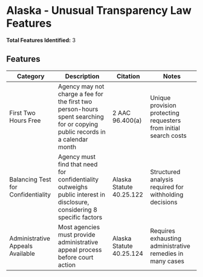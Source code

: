 # Alaska - Unusual Transparency Law Features

**Total Features Identified:** 3

## Features

| Category | Description | Citation | Notes |
|----------|-------------|----------|-------|
| First Two Hours Free | Agency may not charge a fee for the first two person-hours spent searching for or copying public records in a calendar month | 2 AAC 96.400(a) | Unique provision protecting requesters from initial search costs |
| Balancing Test for Confidentiality | Agency must find that need for confidentiality outweighs public interest in disclosure, considering 8 specific factors | Alaska Statute 40.25.122 | Structured analysis required for withholding decisions |
| Administrative Appeals Available | Most agencies must provide administrative appeal process before court action | Alaska Statute 40.25.124 | Requires exhausting administrative remedies in many cases |
